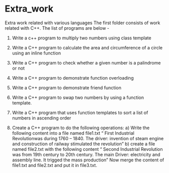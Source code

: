 # Extra_work
 Extra work related with various languages
 The first folder consists of work related with C++. The list of programs are below - 
  1) Write a c++ program to multiply two numbers using class template
  2) Write a C++ program to calculate the area and circumference of a circle using an inline function
  3) Write a C++ program to check whether a given number is a palindrome or not
  4) Write a C++ program to demonstrate function overloading
  5) Write a C++ program to demonstrate friend function
  6) Write a C++ program to swap two numbers by using a function template.
  7) Write a C++ program that uses function templates to sort a list of numbers in ascending order

  8) Create a C++ program to do the following operations:
  a) Write the following content into a file named file1.txt “ First Industrial Revolutionwas  during 1760 – 1840. The driver: invention of steam engine and construction of railway stimulated the revolution”
  b) create a file named file2.txt with the following content  “ Second Industrial Revolution was from 19th century to 20th century. The main Driver: electricity and assembly line. It  trigged the   mass production”
  Now merge the content of file1.txt and file2.txt and put it in file3.txt.
